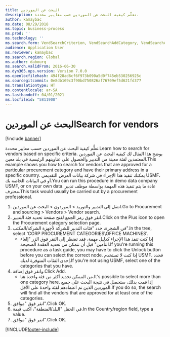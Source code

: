 ```yaml
---
title: البحث عن الموردين
description: تعلَّم كيفية البحث عن الموردين حسب معايير محددة.
author: kamaybac
ms.date: 08/29/2018
ms.topic: business-process
ms.prod: ''
ms.technology: ''
ms.search.form: VendSearchCriterion, VendSearchAddCategory, VendSearchAddReviewCriterionGroup, VendSearchResults, VendSearchAddReviewCriterion
audience: Application User
ms.reviewer: kamaybac
ms.search.region: Global
ms.author: dabourq
ms.search.validFrom: 2016-06-30
ms.dyn365.ops.version: Version 7.0.0
ms.openlocfilehash: 494f28ad6cf6f973b090a5d0f745eb530256925c
ms.sourcegitcommit: 0e8db169c3f90bd750826af76709ef5d621fd377
ms.translationtype: HT
ms.contentlocale: ar-SA
ms.lasthandoff: 04/01/2021
ms.locfileid: "5811908"
---
```

# <a name="search-for-vendors"></a><span data-ttu-id="58a5c-103">البحث عن الموردين</span><span class="sxs-lookup"><span data-stu-id="58a5c-103">Search for vendors</span></span>

[!include [banner](../../includes/banner.md)]

<span data-ttu-id="58a5c-104">تعلَّم كيفية البحث عن الموردين حسب معايير محددة.</span><span class="sxs-lookup"><span data-stu-id="58a5c-104">Learn how to search for vendors based on specific criteria.</span></span> <span data-ttu-id="58a5c-105">يوضح هذا المثال لك كيفية البحث عن الموردين المعتمدين لفئة معينة من التدبير والحصول على عناوينهم الرئيسية في بلد معين.</span><span class="sxs-lookup"><span data-stu-id="58a5c-105">This example shows you how to search for vendors that are approved for a particular procurement category and have their primary address in a specific country.</span></span> <span data-ttu-id="58a5c-106">يمكنك تنفيذ هذا الإجراء في شركة بيانات العرض التقديمي USMF، أو في البيانات الخاصة بك.</span><span class="sxs-lookup"><span data-stu-id="58a5c-106">You can run this procedure in demo data company USMF, or on your own data.</span></span> <span data-ttu-id="58a5c-107">عادة ما يتم تنفيذ هذه المهمة بواسطة موظف تدبير محترف.</span><span class="sxs-lookup"><span data-stu-id="58a5c-107">This task would usually be carried out by a procurement professional.</span></span>

1. <span data-ttu-id="58a5c-108">انتقل إلى التدبير والتوريد > الموردون > البحث عن الموردين.</span><span class="sxs-lookup"><span data-stu-id="58a5c-108">Go to Procurement and sourcing > Vendors > Vendor search.</span></span>
2. <span data-ttu-id="58a5c-109">انقر فوق رمز الجمع لفتح صفحة تحديد فئة التدبير.</span><span class="sxs-lookup"><span data-stu-id="58a5c-109">Click on the Plus icon to open the Procurement category selection page.</span></span>  
3. <span data-ttu-id="58a5c-110">في الشجرة، حدد "فئات التدبير للشركة لأجهزة الشركة/المكتب".</span><span class="sxs-lookup"><span data-stu-id="58a5c-110">In the tree, select 'CORP PROCUREMENT CATEGORIES\OFFICE MACHINES'.</span></span>
    * <span data-ttu-id="58a5c-111">إذا كنت تنفذ هذا الإجراء كدليل مهمة، فقد تضطر إلى النقر فوق الزر "إلغاء التأمين" قبل أن تتمكن من تحديد العقدة الصحيحة.</span><span class="sxs-lookup"><span data-stu-id="58a5c-111">If you're running this procedure as a task guide, you may have to click the Unlock button before you can select the correct node.</span></span> <span data-ttu-id="58a5c-112">إذا كنت لا تستخدم USMF، فحدد إحدى الفئات المتوفرة لديك.</span><span class="sxs-lookup"><span data-stu-id="58a5c-112">If you're not using USMF, select one of the categories that you have.</span></span>  
4. <span data-ttu-id="58a5c-113">وانقر فوق إضافة.</span><span class="sxs-lookup"><span data-stu-id="58a5c-113">Click Add.</span></span>
    * <span data-ttu-id="58a5c-114">من الممكن تحديد أكثر من فئة واحدة هنا.</span><span class="sxs-lookup"><span data-stu-id="58a5c-114">It's possible to select more than one category here.</span></span> <span data-ttu-id="58a5c-115">إذا قمت بذلك، ستحصل في نتيجة البحث على جميع الموردين الذين تم اعتمادهم لفئة واحدة على الأقل.</span><span class="sxs-lookup"><span data-stu-id="58a5c-115">If you do so, the search will find all the vendors that are approved for at least one of the categories.</span></span>  
5. <span data-ttu-id="58a5c-116">انقر فوق "موافق".</span><span class="sxs-lookup"><span data-stu-id="58a5c-116">Click OK.</span></span>
6. <span data-ttu-id="58a5c-117">في الحقل "البلد/المنطقة"، اكتب قيمة.</span><span class="sxs-lookup"><span data-stu-id="58a5c-117">In the Country/region field, type a value.</span></span>
7. <span data-ttu-id="58a5c-118">انقر فوق "موافق".</span><span class="sxs-lookup"><span data-stu-id="58a5c-118">Click OK.</span></span>



[!INCLUDE[footer-include](../../../includes/footer-banner.md)]